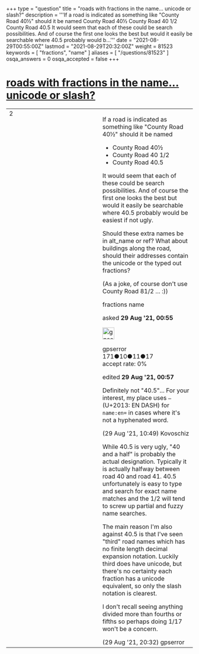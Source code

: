 +++
type = "question"
title = "roads with fractions in the name... unicode or slash?"
description = '''If a road is indicated as something like &quot;County Road 40½&quot; should it be named  County Road 40½ County Road 40 1/2 County Road 40.5  It would seem that each of these could be search possibilities. And of course the first one looks the best but would it easily be searchable where 40.5 probably would b...'''
date = "2021-08-29T00:55:00Z"
lastmod = "2021-08-29T20:32:00Z"
weight = 81523
keywords = [ "fractions", "name" ]
aliases = [ "/questions/81523" ]
osqa_answers = 0
osqa_accepted = false
+++

<div class="headNormal">

# [roads with fractions in the name... unicode or slash?](/questions/81523/roads-with-fractions-in-the-name-unicode-or-slash)

</div>

<div id="main-body">

<div id="askform">

<table id="question-table" style="width:100%;">
<colgroup>
<col style="width: 50%" />
<col style="width: 50%" />
</colgroup>
<tbody>
<tr>
<td style="width: 30px; vertical-align: top"><div class="vote-buttons">
<span id="post-81523-upvote" class="ajax-command post-vote up" rel="nofollow" title="I like this post (click again to cancel)"> </span>
<div id="post-81523-score" class="post-score" title="current number of votes">
2
</div>
<span id="post-81523-downvote" class="ajax-command post-vote down" rel="nofollow" title="I dont like this post (click again to cancel)"> </span> <span id="favorite-mark" class="ajax-command favorite-mark" rel="nofollow" title="mark/unmark this question as favorite (click again to cancel)"> </span>
<div id="favorite-count" class="favorite-count">
&#10;</div>
</div></td>
<td><div id="item-right">
<div class="question-body">
<p>If a road is indicated as something like "County Road 40½" should it be named</p>
<ul>
<li>County Road 40½</li>
<li>County Road 40 1/2</li>
<li>County Road 40.5</li>
</ul>
<p>It would seem that each of these could be search possibilities. And of course the first one looks the best but would it easily be searchable where 40.5 probably would be easiest if not ugly.</p>
<p>Should these extra names be in alt_name or ref? What about buildings along the road, should their addresses contain the unicode or the typed out fractions?</p>
<p>(As a joke, of course don't use County Road 81/2 ... :))</p>
</div>
<div id="question-tags" class="tags-container tags">
<span class="post-tag tag-link-fractions" rel="tag" title="see questions tagged &#39;fractions&#39;">fractions</span> <span class="post-tag tag-link-name" rel="tag" title="see questions tagged &#39;name&#39;">name</span>
</div>
<div id="question-controls" class="post-controls">
&#10;</div>
<div class="post-update-info-container">
<div class="post-update-info post-update-info-user">
<p>asked <strong>29 Aug '21, 00:55</strong></p>
<img src="https://secure.gravatar.com/avatar/c86f4c99960b2c3ffdeb1698ba833b52?s=32&amp;d=identicon&amp;r=g" class="gravatar" width="32" height="32" alt="gpserror&#39;s gravatar image" />
<p><span>gpserror</span><br />
<span class="score" title="171 reputation points">171</span><span title="10 badges"><span class="badge1">●</span><span class="badgecount">10</span></span><span title="11 badges"><span class="silver">●</span><span class="badgecount">11</span></span><span title="17 badges"><span class="bronze">●</span><span class="badgecount">17</span></span><br />
<span class="accept_rate" title="Rate of the user&#39;s accepted answers">accept rate:</span> <span title="gpserror has no accepted answers">0%</span></p>
</div>
<div class="post-update-info post-update-info-edited">
<p><span> edited <strong>29 Aug '21, 00:57</strong> </span></p>
</div>
</div>
<div id="comments-container-81523" class="comments-container">
<span id="81530"></span>
<div id="comment-81530" class="comment">
<div id="post-81530-score" class="comment-score">
&#10;</div>
<div class="comment-text">
<p>Definitely not "40.5"... For your interest, my place uses <code>–</code> (U+2013: EN DASH) for <code>name:en=</code> in cases where it's not a hyphenated word.</p>
</div>
<div id="comment-81530-info" class="comment-info">
<span class="comment-age">(29 Aug '21, 10:49)</span> <span class="comment-user userinfo">Kovoschiz</span>
</div>
</div>
<span id="81545"></span>
<div id="comment-81545" class="comment">
<div id="post-81545-score" class="comment-score">
&#10;</div>
<div class="comment-text">
<p>While 40.5 is very ugly, "40 and a half" is probably the actual designation. Typically it is actually halfway between road 40 and road 41. 40.5 unfortunately is easy to type and search for exact name matches and the 1/2 will tend to screw up partial and fuzzy name searches.</p>
<p>The main reason I'm also against 40.5 is that I've seen "third" road names which has no finite length decimal expansion notation. Luckily third does have unicode, but there's no certainty each fraction has a unicode equivalent, so only the slash notation is clearest.</p>
<p>I don't recall seeing anything divided more than fourths or fifths so perhaps doing 1/17 won't be a concern.</p>
</div>
<div id="comment-81545-info" class="comment-info">
<span class="comment-age">(29 Aug '21, 20:32)</span> <span class="comment-user userinfo">gpserror</span>
</div>
</div>
</div>
<div id="comment-tools-81523" class="comment-tools">
&#10;</div>
<div class="clear">
&#10;</div>
<div id="comment-81523-form-container" class="comment-form-container">
&#10;</div>
<div class="clear">
&#10;</div>
</div></td>
</tr>
</tbody>
</table>

</div>

</div>

